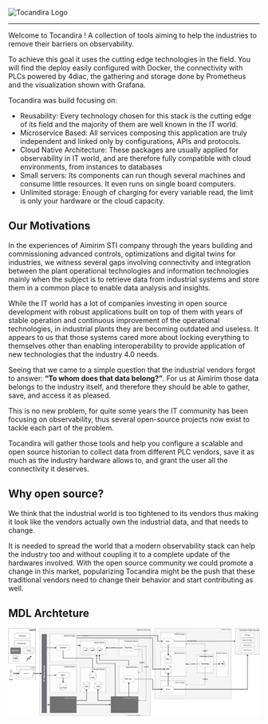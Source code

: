 ![Tocandira Logo](./docs/Tocandira.svg)

----
Welcome to Tocandira ! A collection of tools aiming to help the industries to remove their barriers on observability.

To achieve this goal it uses the cutting edge technologies in the field. You will find the deploy easily configured with Docker, the connectivity with PLCs powered by 4diac, the gathering and storage done by Prometheus and the visualization shown with Grafana.

Tocandira was build focusing on:
- Reusability: Every technology chosen for this stack is the cutting edge of its field and the majority of them are well known in the IT world.
- Microservice Based: All services composing this application are truly independent and linked only by configurations, APIs and protocols.
- Cloud Native Architecture: These packages are usually applied for observability in IT world, and are therefore fully compatible with cloud environments, from instances to databases
- Small servers: Its components can run though several machines and consume little resources. It even runs on single board computers.
- Unlimited storage: Enough of charging for every variable read, the limit is only your hardware or the cloud capacity.

## Our Motivations
In the experiences of Aimirim STI company through the years building and commissioning advanced controls, optimizations and digital twins for industries, we witness several gaps involving connectivity and integration between the plant operational technologies and information technologies mainly when the subject is to retrieve data from industrial systems and store them in a common place to enable data analysis and insights.

While the IT world has a lot of companies investing in open source development with robust applications built on top of them with years of stable operation and continuous improvement of the operational technologies, in industrial plants they are becoming outdated and useless. It appears to us that those systems cared more about locking everything to themselves other than enabling interoperability to provide application of new technologies that the industry 4.0 needs.

Seeing that we came to a simple question that the industrial vendors forgot to answer: **“To whom does that data belong?”**.
For us at Aimirim those data belongs to the industry itself, and therefore they should be able to gather, save, and access it as pleased.

This is no new problem, for quite some years the IT community has been focusing on observability, thus several open-source projects now exist to tackle each part of the problem.

Tocandira will gather those tools and help you configure a scalable and open source historian to collect data from different PLC vendors, save it as much as the industry hardware allows to, and grant the user all the connectivity it deserves.

## Why open source?
We think that the industrial world is too tightened to its vendors thus making it look like the vendors actually own the industrial data, and that needs to change.

It is needed to spread the world that a modern observability stack can help the industry too and without coupling it to a complete update of the hardwares involved. With the open source community we could promote a change in this market, popularizing Tocandira might be the push that these traditional vendors need to change their behavior and start contributing as well. 

## MDL Archteture
![MDL](./docs/MDL_Arch.svg)
